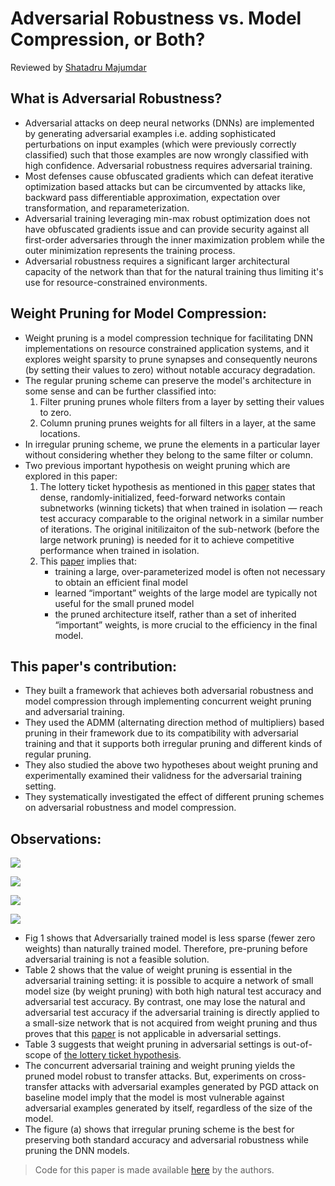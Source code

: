 # Adversarial Robustness vs. Model Compression, or Both?
Reviewed by [Shatadru Majumdar](https://www.linkedin.com/in/shatadru-majumdar-ab262317b/)
## What is Adversarial Robustness?
* Adversarial attacks on deep neural networks (DNNs) are implemented by generating adversarial examples i.e. adding sophisticated perturbations on input examples (which were previously correctly classified) such that those examples are now wrongly classified with high confidence. Adversarial robustness requires adversarial training.
* Most defenses cause obfuscated gradients which can defeat iterative optimization based attacks but can be circumvented by attacks like, backward pass differentiable approximation, expectation over transformation, and reparameterization.
* Adversarial training leveraging min-max robust optimization does not have obfuscated gradients issue and can provide security against all first-order adversaries through the inner maximization problem while the outer minimization represents the training process.
* Adversarial robustness requires a significant larger architectural capacity of the network than that for the natural training thus limiting it's use for resource-constrained environments.
## Weight Pruning for Model Compression:
* Weight pruning is a model compression technique for facilitating DNN implementations on resource constrained application systems, and it explores weight sparsity to prune synapses and consequently neurons (by setting their values to zero) without notable accuracy degradation.
* The regular pruning scheme can preserve the model's architecture in some sense and can be further classified into:
  1. Filter pruning prunes whole filters from a layer by setting their values to zero.
  2. Column pruning prunes weights for all filters in a layer, at the same locations.
* In irregular pruning scheme, we prune the elements in a particular layer without considering whether they belong to the same filter or column.
* Two previous important hypothesis on weight pruning which are explored in this paper:
  1. The lottery ticket hypothesis as mentioned in this [paper](https://arxiv.org/abs/1803.03635) states that dense, randomly-initialized, feed-forward networks contain subnetworks (winning tickets) that when trained in isolation — reach test accuracy comparable to the original network in a similar number of iterations. The original initilizaiton of the sub-network (before the large network pruning) is needed for it to achieve competitive performance when trained in isolation.
  2. This [paper](https://arxiv.org/abs/1810.05270) implies that: 
      * training a large, over-parameterized model is often not necessary to obtain an efficient final model
      * learned “important” weights of the large model are typically not useful for the small pruned model
      * the pruned architecture itself, rather than a set of inherited “important” weights, is more crucial to the efficiency in the final model.
## This paper's contribution:
* They built a framework that achieves both adversarial robustness and model compression through implementing concurrent weight pruning and adversarial training.
* They used the ADMM (alternating direction method of multipliers) based pruning in their framework due to its compatibility with adversarial training and that it supports both irregular pruning and different kinds of regular pruning.
* They also studied the above two hypotheses about weight pruning and experimentally examined their validness for the adversarial training setting.
* They systematically investigated the effect of different pruning schemes on adversarial robustness and model compression.
## Observations:
<p>
  <img src="https://github.com/shatadru99/ICCV19-Paper-Review/blob/name-paper_reviews/images/t3.JPG">
</p>

<p>
  <img src="https://github.com/shatadru99/ICCV19-Paper-Review/blob/name-paper_reviews/images/t1.JPG">
</p>

<p>
  <img src="https://github.com/shatadru99/ICCV19-Paper-Review/blob/name-paper_reviews/images/t2.JPG">
</p>

<p>
  <img src="https://github.com/shatadru99/ICCV19-Paper-Review/blob/name-paper_reviews/images/t4.JPG">
</p>



* Fig 1 shows that Adversarially trained model is less sparse (fewer zero weights) than naturally trained model. Therefore, pre-pruning before adversarial training is not a feasible solution.
* Table 2 shows that the value of weight pruning is essential in the adversarial training setting: it is possible to acquire a network of small model size (by weight pruning) with both high natural test accuracy and adversarial test accuracy. By contrast, one may lose the natural and adversarial test accuracy if the adversarial training is directly applied to a small-size network that is not acquired from weight pruning and thus proves that this [paper](https://arxiv.org/abs/1810.05270) is not applicable in adversarial settings.
* Table 3 suggests that weight pruning in adversarial settings is out-of-scope of [the lottery ticket hypothesis](https://arxiv.org/abs/1803.03635).
* The concurrent adversarial training and weight pruning yields the pruned model robust to transfer attacks. But, experiments on cross-transfer attacks with adversarial examples generated by PGD attack on baseline model imply that the model is most vulnerable against adversarial examples generated by itself, regardless of the size of the model.
* The figure (a) shows that irregular pruning scheme is the best for preserving both standard accuracy and adversarial robustness while pruning the DNN models.

> Code for this paper is made available [here](https://github.com/yeshaokai/Robustness-Aware-Pruning-ADMM) by the authors.
